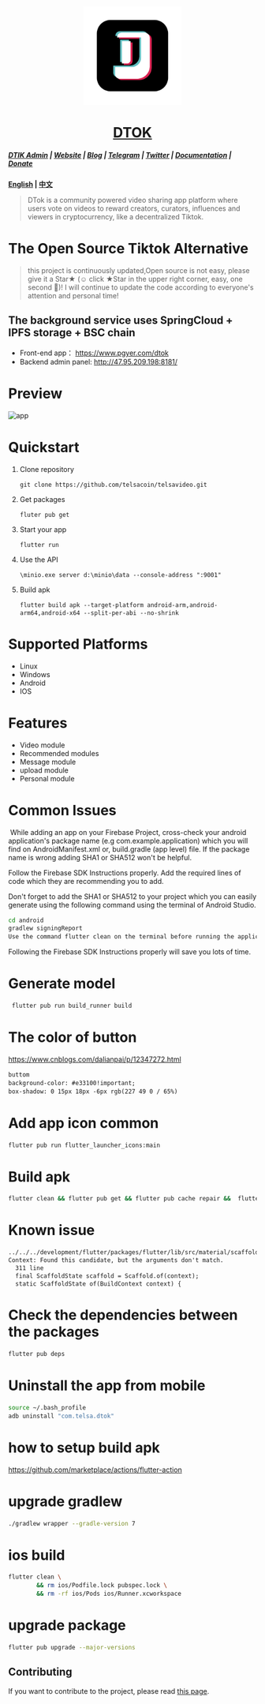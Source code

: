 <p align="center"><img align="center" src=".\assets\dtok_1.png" style="width:200px;"/></p>
<h1 align="center"><a href="https://telsacoin.io/">DTOK</a></h1>


#####  [DTIK Admin](https://github.com/telsacoin/admin) | [Website](https://telsacoin.io/) | [Blog](https://telsacoin.io//blog) | [Telegram](https://t.me/tslacoingoup) | [Twitter](https://twitter.com/tlsacoin) | [Documentation](https://docs.telsacoin.io/) | [Donate](https://liberapay.com/telsacoin/donate)

**[English](readme.md) | [中文](readme_cn.md)**

> DTok is a community powered video sharing app platform where users vote on videos to reward creators, curators, influences and viewers in cryptocurrency, like a decentralized Tiktok.



# The Open Source Tiktok Alternative

> this project is continuously updated,Open source is not easy, please give it a Star★ (☺️ click ★Star in the upper right corner, easy, one second 🤣)! I will continue to update the code according to everyone's attention and personal time!



## The background service uses SpringCloud + IPFS storage + BSC chain
- Front-end app： https://www.pgyer.com/dtok
- Backend admin panel: http://47.95.209.198:8181/

# Preview

<img src="assets/app.gif" alt="app" style="width:80%;" />

# Quickstart
1. Clone repository
   ```shell
   git clone https://github.com/telsacoin/telsavideo.git
   ```
2. Get packages
   ```shell
   fluter pub get
   ```
3. Start your app
   ```shell
   flutter run 
   ```
4. Use the API
   ```shell
   \minio.exe server d:\minio\data --console-address ":9001"
   ```

5. Build apk

   ```shell
   flutter build apk --target-platform android-arm,android-arm64,android-x64 --split-per-abi --no-shrink
   ```

# Supported Platforms

- Linux
- Windows
- Android
- IOS

# Features
- Video module
- Recommended modules
- Message module
- upload module
- Personal module



# Common Issues
​		While adding an app on your Firebase Project, cross-check your android application's package name (e.g com.example.application) which you will find on AndroidManifest.xml or, build.gradle (app level) file. If the package name is wrong adding SHA1 or SHA512 won't be helpful.

Follow the Firebase SDK Instructions properly. Add the required lines of code which they are recommending you to add.

Don't forget to add the SHA1 or SHA512 to your project which you can easily generate using the following command using the terminal of Android Studio.
```bash
cd android 
gradlew signingReport
Use the command flutter clean on the terminal before running the application.
```

Following the Firebase SDK Instructions properly will save you lots of time.

# Generate model

```bash
 flutter pub run build_runner build
```

# The color of button

https://www.cnblogs.com/dalianpai/p/12347272.html
```html
buttom
background-color: #e33100!important;
box-shadow: 0 15px 18px -6px rgb(227 49 0 / 65%)
```


# Add app icon  common
```bash
flutter pub run flutter_launcher_icons:main
```

# Build apk
```bash
flutter clean && flutter pub get && flutter pub cache repair &&  flutter build apk --target-platform android-arm,android-arm64,android-x64 --split-per-abi --no-shrink
```


# Known issue
```
../../../development/flutter/packages/flutter/lib/src/material/scaffold.dart:1963:24: Context: Found this candidate, but the arguments don't match.
  311 line
  final ScaffoldState scaffold = Scaffold.of(context);
  static ScaffoldState of(BuildContext context) {
```

# Check the dependencies between the packages
```bash
flutter pub deps
```

# Uninstall the app from mobile
```bash
source ~/.bash_profile
adb uninstall "com.telsa.dtok"
```

# how to setup build apk
https://github.com/marketplace/actions/flutter-action

# upgrade gradlew
```bash
./gradlew wrapper --gradle-version 7
```

# ios build
```bash
flutter clean \
        && rm ios/Podfile.lock pubspec.lock \
        && rm -rf ios/Pods ios/Runner.xcworkspace
```

# upgrade package
```bash
flutter pub upgrade --major-versions
```



## Contributing

If you want to contribute to the project, please read [this page](https://github.com/TelsaCoin/TelsaVideo/wiki/contribute).


